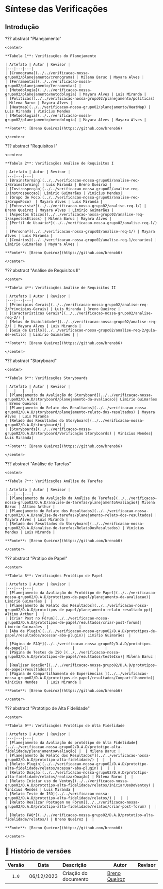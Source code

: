 # Síntese das Verificações

## Introdução



??? abstract "Planejamento"

    <center>

    **Tabela 1**: Verificações do Planejamento

    | Artefato | Autor | Revisor |
    |---|---|---|
    | [Cronograma](../../verificacao-nossa-grupo02/planejamento/cronograma) | Milena Baruc | Mayara Alves |
    | [Ferramentas](../../verificacao-nossa-grupo02/planejamento/ferramentas) |
    | [Metodologia](../../verificacao-nossa-grupo02/planejamento/metodologia) | Mayara Alves | Luis Miranda |
    | [Politicas](../../verificacao-nossa-grupo02/planejamento/politicas) | Milena Baruc | Mayara Alves |
    | [Heatmap](../../verificacao-nossa-grupo02/planejamento/HeatMap) | Luis Miranda | Vinícius Mendes
    | [Metodologia](../../verificacao-nossa-grupo02/planejamento/metodologia) | Mayara Alves | Mayara Alves |

    **Fonte**: [Breno Queiroz](https://github.com/brenob6)

    </center>

??? abstract "Requisitos I"

    <center>

    **Tabela 2**: Verificações Análise de Requisitos I

    | Artefato | Autor | Revisor |
    |---|---|---|
    | [Brainstorming](../../verificacao-nossa-grupo02/analise-req-1/Brainstorming) | Luis Miranda | Breno Queiroz |
    | [Instrospecção](../../verificacao-nossa-grupo02/analise-req-1/instrospeccao)| Limirio Guimarães | Vinicius Mendes|
    | [Grupo de Foco](../../verificacao-nossa-grupo02/analise-req-1/GrupoFoco)  | Mayara Alves | Luis Miranda |
    | [Entrevista*](../../verificacao-nossa-grupo02/analise-req-1/) | Breno Queiroz | Mayara Alves | Limirio Guimarães |
    | [Aspectos Éticos](../../verificacao-nossa-grupo02/analise-req-1/aspectosEticos) | Milena Baruc | Mayara Alves |
    | [Perfil de Usuário*](../../verificacao-nossa-grupo02/analise-req-1/) |
    | [Persona*](../../verificacao-nossa-grupo02/analise-req-1/) | Mayara Alves | Luis Miranda |
    | [Cenários](../../verificacao-nossa-grupo02/analise-req-1/cenarios) | Limirio Guimarães | Mayara Alves |

    **Fonte**: [Breno Queiroz](https://github.com/brenob6)

    </center>

??? abstract "Análise de Requisitos II"

    <center>

    **Tabela 4**: Verificações Análise de Requisitos II

    | Artefato | Autor | Revisor |
    |---|---|---|
    | [Principios Gerais](../../verificacao-nossa-grupo02/analise-req-2/Principios-Gerais) | Luis Miranda | Breno Queiroz |
    | [Características Gerais*](../../verificacao-nossa-grupo02/analise-req-2/) |
    | [Metas de Usabilidade*](../../verificacao-nossa-grupo02/analise-req-2/) | Mayara Alves | Luis Miranda |
    | [Guia de Estilo](../../verificacao-nossa-grupo02/analise-req-2/guia-de-estilo) | Limirio Guimarães | |

    **Fonte**: [Breno Queiroz](https://github.com/brenob6)

    </center>

??? abstract "Storyboard"

    <center>

    **Tabela 6**: Verificações Storyboards

    | Artefato | Autor | Revisor |
    |---|---|---|
    | [Planejamento da Avaliação do Storyboard](../../verificacao-nossa-grupo02/D.A.D/storyboard/planejamento-da-avaliacao)| Limirio Guimarães  | Breno Queiroz |
    | [Planejamento do Relato dos Resultados](../../verificacao-nossa-grupo02/D.A.D/storyboard/planejamento-relato-dos-resultados) | Mayara Alves | Luis Miranda
    | [Relado dos Resultados do Storyboard](../../verificacao-nossa-grupo02/D.A.D/storyboard/) | 
    | [Storyboards](../../verificacao-nossa-grupo02/D.A.D/storyboard/Verificação Storyboards) | Vinícius Mendes| Luis Miranda|

    **Fonte**: [Breno Queiroz](https://github.com/brenob6)

    </center>


??? abstract "Análise de Tarefas"

    <center>

    **Tabela 7**: Verificações Análise de Tarefas

    | Artefato | Autor | Revisor |
    |---|---|---|
    | [Planejamento da Avaliação da Análise de Tarefas](../../verificacao-nossa-grupo02/D.A.D/analise-de-tarefas/planejamentoAvaliação)| Milena Baruc | Altino Arthur |
    | [Planejamento do Relato dos Resultados](../../verificacao-nossa-grupo02/D.A.D/analise-de-tarefas/planejamento-relato-dos-resultados) | Mayara Alves | Luis Miranda |
    | [Relado dos Resultados do Storyboard](../../verificacao-nossa-grupo02/D.A.D/analise-de-tarefas/RelatoDosResultados) | Vinícius Mendes | Luis Miranda |

    **Fonte**: [Breno Queiroz](https://github.com/brenob6)

    </center>

??? abstract "Prótipo de Papel"

    <center>

    **Tabela 8**: Verificações Protótipo de Papel

    | Artefato | Autor | Revisor |
    |---|---|---|
    | [Planejamento da Avaliação do Protótipo de Papel](../../verificacao-nossa-grupo02/D.A.D/prototipos-de-papel/planejamento-da-avaliacao)| Limirio Guimarães |  |
    | [Planejamento do Relato dos Resultados](../../verificacao-nossa-grupo02/D.A.D/prototipos-de-papel/planejamento-relato-resultado-pp)| Altino Arthur |  |
    | [Criar Post no Fórum](../../verificacao-nossa-grupo02/D.A.D/prototipos-de-papel/resultados/criar-post-forum)| Limirio Guimarães  |              |
    | [Aba de Plugin](../../verificacao-nossa-grupo02/D.A.D/prototipos-de-papel/resultados/acessar-aba-plugin)| Limirio Guimarães  |              |
    | [Página de FAQ*](../../verificacao-nossa-grupo02/D.A.D/prototipos-de-papel/)|                    |              |
    | [Página de Testes de ISO ](../../verificacao-nossa-grupo02/D.A.D/prototipos-de-papel/resultados/testeIso)| Milena Baruc |              |
    | [Realizar Doação*](../../verificacao-nossa-grupo02/D.A.D/prototipos-de-papel/resultados/)|                    |              |
    | [Página de Compartilhamento de Experiências ](../../verificacao-nossa-grupo02/D.A.D/prototipos-de-papel/resultados/Compartilhamento)| Vinícius Mendes    | Luis Miranda |

    **Fonte**: [Breno Queiroz](https://github.com/brenob6)

    </center>


??? abstract "Protótipo de Alta Fidelidade"

    <center>

    **Tabela 9**: Verificações Protótipo de Alta Fidelidade

    | Artefato | Autor | Revisor |
    |---|---|---|
    | [Planejamento da Avaliação do protótipo de Alta Fidelidade](../../verificacao-nossa-grupo02/D.A.D/prototipo-alta-fidelidade/planejamentoAvaliação) |  | Milena Baruc |
    | [Planejamento do Relato dos Resultados*](../../verificacao-nossa-grupo02/D.A.D/prototipo-alta-fidelidade/) |  |  |
    | [Relato Plugin](../../verificacao-nossa-grupo02/D.A.D/prototipo-alta-fidelidade/relatos/acessar-aba-plugin) |  |  |
    | [Relato Doação](../../verificacao-nossa-grupo02/D.A.D/prototipo-alta-fidelidade/relatos/realizarDoação) | Milena Baruc |  |
    | [Relato Iniciar uso do Ventoy](../../verificacao-nossa-grupo02/D.A.D/prototipo-alta-fidelidade/relatos/IniciarUsoDoVentoy) | Vinícius Mendes | Luis Miranda |
    | [Relato Teste de ISO](../../verificacao-nossa-grupo02/D.A.D/prototipo-alta-fidelidade/relatos/) |  |  |
    | [Relato Realizar Postagem no Fórum](../../verificacao-nossa-grupo02/D.A.D/prototipo-alta-fidelidade/relatos/criar-post-forum) |  |  |
    | [Relato FAQ*](../../verificacao-nossa-grupo02/D.A.D/prototipo-alta-fidelidade/relatos/) | Breno Queiroz |  |

    **Fonte**: [Breno Queiroz](https://github.com/brenob6)

    </center>

## 📑 Histório de versões

| Versão| Data      | Descrição | Autor | Revisor       |
| :-:   | :-:       | :--       | --    | --            |
| `1.0`  |06/12/2023 |Criação do documento|[Breno Queiroz](https://github.com/brenob6)|  [](https://github.com/)|

